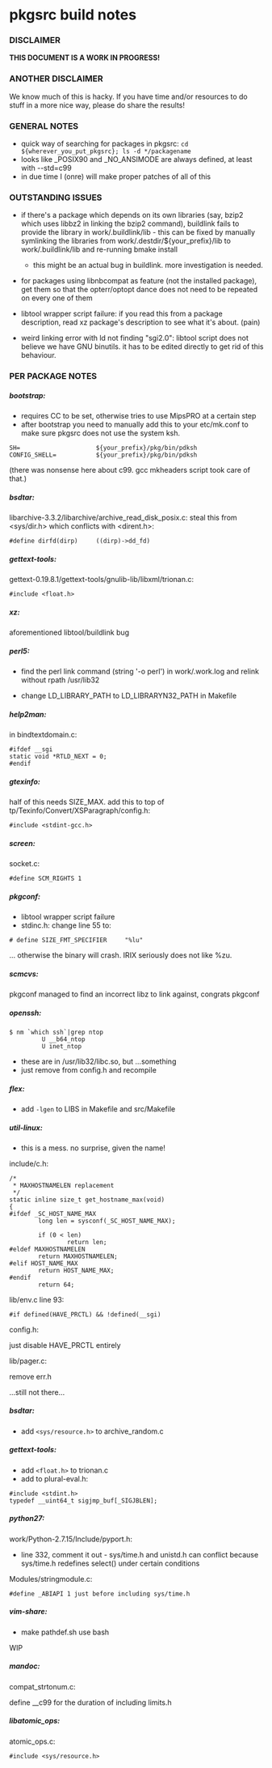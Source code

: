 # pkgsrc build notes

### DISCLAIMER

**THIS DOCUMENT IS A WORK IN PROGRESS!**

### ANOTHER DISCLAIMER

We know much of this is hacky. If you have time and/or resources to do
stuff in a more nice way, please do share the results!

### GENERAL NOTES

- quick way of searching for packages in pkgsrc: `cd ${wherever_you_put_pkgsrc}; ls -d */packagename`
- looks like _POSIX90 and _NO_ANSIMODE are always defined, at least with --std=c99
- in due time I (onre) will make proper patches of all of this

### OUTSTANDING ISSUES

* if there's a package which depends on its own libraries (say, bzip2
  which uses libbz2 in linking the bzip2 command), buildlink fails to
  provide the library in work/.buildlink/lib - this can be fixed by
  manually symlinking the libraries from
  work/.destdir/${your_prefix}/lib to work/.buildlink/lib and
  re-running bmake install

  * this might be an actual bug in buildlink. more investigation is needed.

* for packages using libnbcompat as feature (not the installed
  package), get them so that the opterr/optopt dance does not need to
  be repeated on every one of them

* libtool wrapper script failure: if you read this from a package
  description, read xz package's description to see what it's
  about. (pain)
  
* weird linking error with ld not finding "sgi2.0": libtool script
  does not believe we have GNU binutils. it has to be edited directly
  to get rid of this behaviour.

### PER PACKAGE NOTES

##### bootstrap:
* requires CC to be set, otherwise tries to use MipsPRO at a certain step
* after bootstrap you need to manually add this to your etc/mk.conf to
  make sure pkgsrc does not use the system ksh.

```
SH=                     ${your_prefix}/pkg/bin/pdksh
CONFIG_SHELL=           ${your_prefix}/pkg/bin/pdksh
```

(there was nonsense here about c99. gcc mkheaders script took care of that.)

##### bsdtar:

libarchive-3.3.2/libarchive/archive_read_disk_posix.c:
steal this from <sys/dir.h> which conflicts with <dirent.h>:
```
#define dirfd(dirp)     ((dirp)->dd_fd)
```

##### gettext-tools:


gettext-0.19.8.1/gettext-tools/gnulib-lib/libxml/trionan.c:
```
#include <float.h>
```

##### xz:
aforementioned libtool/buildlink bug

##### perl5:
* find the perl link command (string '-o perl') in work/.work.log and relink without
rpath /usr/lib32

* change LD_LIBRARY_PATH to LD_LIBRARYN32_PATH in Makefile

##### help2man:
in bindtextdomain.c:
```
#ifdef __sgi
static void *RTLD_NEXT = 0;
#endif
```

##### gtexinfo:
half of this needs SIZE_MAX. add this to top of 
tp/Texinfo/Convert/XSParagraph/config.h:
```
#include <stdint-gcc.h>
```

##### screen:
socket.c:
```
#define SCM_RIGHTS 1
```

##### pkgconf:
* libtool wrapper script failure
* stdinc.h: change line 55 to:
```
# define SIZE_FMT_SPECIFIER     "%lu"
```
  ... otherwise the binary will crash. IRIX seriously does not like %zu.

##### scmcvs:
pkgconf managed to find an incorrect libz to link against, congrats pkgconf

##### openssh:
```
$ nm `which ssh`|grep ntop
         U __b64_ntop
         U inet_ntop
```
* these are in /usr/lib32/libc.so, but ...something
* just remove from config.h and recompile

##### flex:
* add `-lgen` to LIBS in Makefile and src/Makefile

##### util-linux:
* this is a mess. no surprise, given the name!

include/c.h:
```
/*
 * MAXHOSTNAMELEN replacement
 */
static inline size_t get_hostname_max(void)
{
#ifdef _SC_HOST_NAME_MAX
        long len = sysconf(_SC_HOST_NAME_MAX);

        if (0 < len)
                return len;
#eldef MAXHOSTNAMELEN
        return MAXHOSTNAMELEN;
#elif HOST_NAME_MAX
        return HOST_NAME_MAX;
#endif
        return 64;
```

lib/env.c line 93:

```
#if defined(HAVE_PRCTL) && !defined(__sgi)
```

config.h:

just disable HAVE_PRCTL entirely

lib/pager.c:

remove err.h

...still not there...

##### bsdtar: 
* add `<sys/resource.h>` to archive_random.c

##### gettext-tools:
- add `<float.h>` to trionan.c
- add to plural-eval.h:

```
#include <stdint.h>
typedef __uint64_t sigjmp_buf[_SIGJBLEN];
```

##### python27:
work/Python-2.7.15/Include/pyport.h:

* line 332, comment it out - sys/time.h and unistd.h can conflict
  because sys/time.h redefines select() under certain conditions

Modules/stringmodule.c:

```
#define _ABIAPI 1 just before including sys/time.h
```

##### vim-share:
* make pathdef.sh use bash

WIP

##### mandoc:
compat_strtonum.c:

define __c99 for the duration of including limits.h

##### libatomic_ops:
atomic_ops.c:

`#include <sys/resource.h>`


